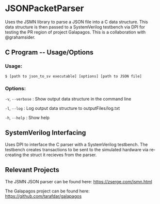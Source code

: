 # JSONPacketParser

Uses the JSMN library to parse a JSON file into a C data structure. This data structure is then passed to a SystemVerilog testbench via DPI for testing the PR region of project Galapagos. This is a collaboration with @grahamsider.

## C Program -- Usage/Options

### Usage:

`$ [path to json_to_sv executable] [options] [path to JSON file]`

### Options:

`-v`, `--verbose` :       Show output data structure in the command line

`-l`, `--log` :           Log output data structure to outputFiles/log.txt

`-h`, `--help` :          Show help

## SystemVerilog Interfacing

Uses DPI to interface the C parser with a SystemVerilog testbench. The testbench creates transactions to be sent to the simulated hardware via re-creating the struct it recieves from the parser.

## Relevant Projects

The JSMN JSON parser can be found here: https://zserge.com/jsmn.html

The Galapagos project can be found here: https://github.com/tarafdar/galapagos